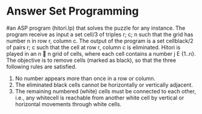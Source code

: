 # Answer Set Programming
#an ASP program (hitori.lp) that solves the puzzle for any instance. The program receive as input a set cell/3 of triples r; c; n such that the grid has number n
in row r, column c. The output of the program is a set cellblack/2 of pairs r; c such that the cell at row r, column c is eliminated.
Hitori is played in an n  n grid of cells, where each cell contains a number j E {1..n}. The objective is to remove cells (marked as black), so that the three following rules are satisfied.
1. No number appears more than once in a row or column.
2. The eliminated black cells cannot be horizontally or vertically adjacent.
3. The remaining numbered (white) cells must be connected to each other, i.e., any whitecell is reachable from another white cell by vertical or horizontal movements through
white cells.

